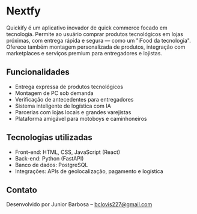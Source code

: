 # Nextfy

Quickify é um aplicativo inovador de quick commerce focado em tecnologia. Permite ao usuário comprar produtos tecnológicos em lojas próximas, com entrega rápida e segura — como um "iFood da tecnologia". Oferece também montagem personalizada de produtos, integração com marketplaces e serviços premium para entregadores e lojistas.

## Funcionalidades
- Entrega expressa de produtos tecnológicos
- Montagem de PC sob demanda
- Verificação de antecedentes para entregadores
- Sistema inteligente de logística com IA
- Parcerias com lojas locais e grandes varejistas
- Plataforma amigável para motoboys e caminhoneiros

## Tecnologias utilizadas
- Front-end: HTML, CSS, JavaScript (React)
- Back-end: Python (FastAPI)
- Banco de dados: PostgreSQL
- Integrações: APIs de geolocalização, pagamento e logística

## Contato
Desenvolvido por Junior Barbosa – bclovis227@gmail.com  
